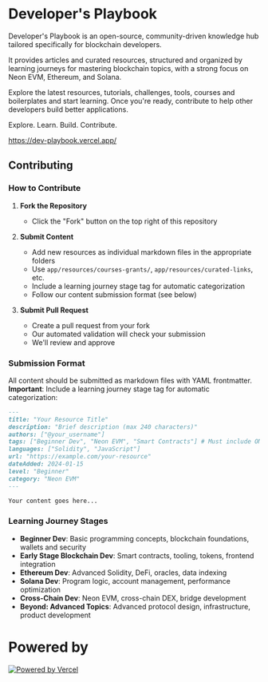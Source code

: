 # Developer's Playbook

Developer's Playbook is an open-source, community-driven knowledge hub tailored specifically for blockchain developers. 

It provides articles and curated resources, structured and organized by learning journeys for mastering blockchain topics, with a strong focus on Neon EVM, Ethereum, and Solana.

Explore the latest resources, tutorials, challenges, tools, courses and boilerplates and start learning. Once you're ready, contribute to help other developers build better applications.

Explore. Learn. Build. Contribute.

https://dev-playbook.vercel.app/

## Contributing

### How to Contribute

1. **Fork the Repository**
   - Click the "Fork" button on the top right of this repository

2. **Submit Content**
   - Add new resources as individual markdown files in the appropriate folders
   - Use `app/resources/courses-grants/`, `app/resources/curated-links`, etc.
   - Include a learning journey stage tag for automatic categorization
   - Follow our content submission format (see below)

3. **Submit Pull Request**
   - Create a pull request from your fork
   - Our automated validation will check your submission
   - We'll review and approve

### Submission Format

All content should be submitted as markdown files with YAML frontmatter. **Important**: Include a learning journey stage tag for automatic categorization:

```markdown
---
title: "Your Resource Title"
description: "Brief description (max 240 characters)"
authors: ["@your_username"]
tags: ["Beginner Dev", "Neon EVM", "Smart Contracts"] # Must include ONE journey stage
languages: ["Solidity", "JavaScript"]
url: "https://example.com/your-resource"
dateAdded: 2024-01-15
level: "Beginner"
category: "Neon EVM"
---

Your content goes here...
```

### Learning Journey Stages

- **Beginner Dev**: Basic programming concepts, blockchain foundations, wallets and security
- **Early Stage Blockchain Dev**: Smart contracts, tooling, tokens, frontend integration
- **Ethereum Dev**: Advanced Solidity, DeFi, oracles, data indexing
- **Solana Dev**: Program logic, account management, performance optimization
- **Cross-Chain Dev**: Neon EVM, cross-chain DEX, bridge development
- **Beyond: Advanced Topics**: Advanced protocol design, infrastructure, product development

# Powered by

[![Powered by Vercel](https://www.datocms-assets.com/31049/1618983297-powered-by-vercel.svg "Powered by Vercel")](https://vercel.com/?utm_source=dev-playbook&utm_campaign=oss)
